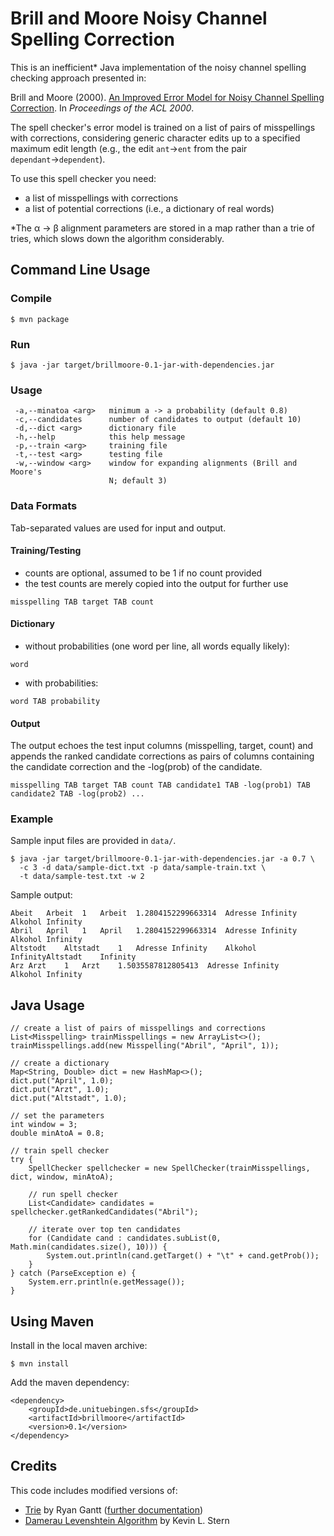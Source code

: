 Brill and Moore Noisy Channel Spelling Correction
=================================================

This is an inefficient* Java implementation of the noisy channel spelling
checking approach presented in:

Brill and Moore (2000). [An Improved Error Model for Noisy Channel Spelling
Correction](http://www.aclweb.org/anthology/P00-1037). In _Proceedings of the
ACL 2000_.

The spell checker's error model is trained on a list of pairs of misspellings
with corrections, considering generic character edits up to a specified maximum
edit length (e.g., the edit `ant`&rarr;`ent` from the pair
`dependant`&rarr;`dependent`).

To use this spell checker you need:

- a list of misspellings with corrections
- a list of potential corrections (i.e., a dictionary of real words)

*The &alpha; &rarr; &beta; alignment parameters are stored in a map rather than
a trie of tries, which slows down the algorithm considerably.

Command Line Usage
------------------

### Compile

```
$ mvn package
```

### Run

```
$ java -jar target/brillmoore-0.1-jar-with-dependencies.jar
```

### Usage

```
 -a,--minatoa <arg>   minimum a -> a probability (default 0.8)
 -c,--candidates      number of candidates to output (default 10)
 -d,--dict <arg>      dictionary file
 -h,--help            this help message
 -p,--train <arg>     training file
 -t,--test <arg>      testing file
 -w,--window <arg>    window for expanding alignments (Brill and Moore's
                      N; default 3)
```

### Data Formats

Tab-separated values are used for input and output.

#### Training/Testing

- counts are optional, assumed to be 1 if no count provided
- the test counts are merely copied into the output for further use

```
misspelling TAB target TAB count
```

#### Dictionary

- without probabilities (one word per line, all words equally likely):

```
word
```

- with probabilities:

```
word TAB probability
```

#### Output

The output echoes the test input columns (misspelling, target, count) and
appends the ranked candidate corrections as pairs of columns containing the
candidate correction and the -log(prob) of the candidate.

```
misspelling TAB target TAB count TAB candidate1 TAB -log(prob1) TAB candidate2 TAB -log(prob2) ...
```

### Example

Sample input files are provided in `data/`.

```
$ java -jar target/brillmoore-0.1-jar-with-dependencies.jar -a 0.7 \ 
  -c 3 -d data/sample-dict.txt -p data/sample-train.txt \ 
  -t data/sample-test.txt -w 2
```

Sample output:

```
Abeit	Arbeit	1	Arbeit	1.2804152299663314	Adresse	Infinity	Alkohol	Infinity
Abril	April	1	April	1.2804152299663314	Adresse	Infinity	Alkohol	Infinity
Altstodt	Altstadt	1	Adresse	Infinity	Alkohol	InfinityAltstadt	Infinity
Arz	Arzt	1	Arzt	1.5035587812805413	Adresse	Infinity	Alkohol	Infinity
```


Java Usage
----------

```
// create a list of pairs of misspellings and corrections
List<Misspelling> trainMisspellings = new ArrayList<>();
trainMisspellings.add(new Misspelling("Abril", "April", 1));

// create a dictionary
Map<String, Double> dict = new HashMap<>();
dict.put("April", 1.0);
dict.put("Arzt", 1.0);
dict.put("Altstadt", 1.0);

// set the parameters
int window = 3;
double minAtoA = 0.8;

// train spell checker
try {
    SpellChecker spellchecker = new SpellChecker(trainMisspellings, dict, window, minAtoA);

    // run spell checker
    List<Candidate> candidates = spellchecker.getRankedCandidates("Abril");

    // iterate over top ten candidates
    for (Candidate cand : candidates.subList(0, Math.min(candidates.size(), 10))) {
        System.out.println(cand.getTarget() + "\t" + cand.getProb());
    }
} catch (ParseException e) {
    System.err.println(e.getMessage());
}

```

Using Maven
-----------

Install in the local maven archive:

```
$ mvn install
```

Add the maven dependency:

```
<dependency>
	<groupId>de.unituebingen.sfs</groupId>
	<artifactId>brillmoore</artifactId>
	<version>0.1</version>
</dependency>
```

Credits
-------

This code includes modified versions of:

- [Trie](https://gist.github.com/rgantt/5711830) by Ryan Gantt ([further documentation](http://code.ryangantt.com/articles/introduction-to-prefix-trees/))
- [Damerau Levenshtein Algorithm](https://github.com/KevinStern/software-and-algorithms/blob/master/src/main/java/blogspot/software_and_algorithms/stern_library/string/DamerauLevenshteinAlgorithm.java) by Kevin L. Stern
